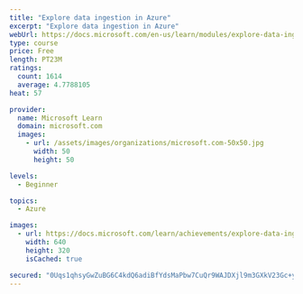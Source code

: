 ```yaml
---
title: "Explore data ingestion in Azure"
excerpt: "Explore data ingestion in Azure"
webUrl: https://docs.microsoft.com/en-us/learn/modules/explore-data-ingestion-azure/
type: course
price: Free
length: PT23M
ratings:
  count: 1614
  average: 4.7788105
heat: 57

provider:
  name: Microsoft Learn
  domain: microsoft.com
  images:
    - url: /assets/images/organizations/microsoft.com-50x50.jpg
      width: 50
      height: 50

levels:
  - Beginner

topics:
  - Azure

images:
  - url: https://docs.microsoft.com/learn/achievements/explore-data-ingestion-azure-social.png
    width: 640
    height: 320
    isCached: true

secured: "0Uqs1qhsyGwZuBG6C4kdQ6adiBfYdsMaPbw7CuQr9WAJDXjl9m3GXkV23Gc+ymLBu3IAWRL491sM3ileS5FzLeBWx1CiBXoedKerZw17kORMGxQmF+d9KMf7ucm6Qt4x74AuaLdrkAiso8zFJM3XsL6D79uTxD6eLMeG+0rmp1rcOrlFn4RdHLYYktgCmZfMVDU9VAf70iJ1Rjblcgngn6xoYVD927wJqhDmfin6ZJkVsGaOEpc1ID58mhBvKQaVpYOP/aVAlY/PXQE5eS1Xkd1yaGQb4CSo9nq2yyWS8KI42hibMhPXAxKeJORe4KpQ6gwwoSaDhle0VnFJUwiCcHEJ8NflcpsI05DayS5L9xH6NG7gVjEnnFnVmJGLF2teQe0E9LLevVbWoOhrdldBpjjntd5cGZCQjPED7F7Fs7I=;dt6nQicWbHrKP9tz3lnTig=="
---
```


